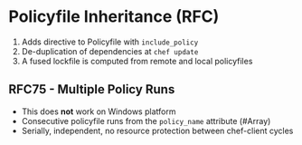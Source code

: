 # Policyfile Inheritance (RFC)
1. Adds directive to Policyfile with `include_policy` 
1. De-duplication of dependencies at `chef update`
1. A fused lockfile is computed from remote and local policyfiles

## RFC75 - Multiple Policy Runs
- This does **not** work on Windows platform
- Consecutive policyfile runs from the `policy_name` attribute (#Array)
- Serially, independent, no resource protection between chef-client cycles
